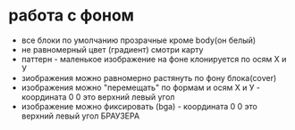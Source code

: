 # работа с фоном
- все блоки по умолчанию прозрачные кроме body(он белый)
- не равномерный цвет (градиент) смотри карту
- паттерн - маленькое изображение на фоне клонируется по осям Х и У
- зиображения можно равномерно растянуть по фону блока(cоver)
- изображения можно "перемещать" по формам и осям Х и У - координата  0 0 это верхний левый угол
- изображение можно фиксировать (bga) - координата 0 0 это верхний левый угол БРАУЗЕРА
